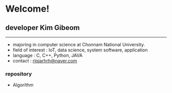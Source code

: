 # Welcome!

## developer Kim Gibeom
---------------------------------------------------------------------------------------
  - majoring in computer science at Chonnam National University.
  - field of interest : IoT, data science, system software, application
  - language : C, C++, Python, JAVA
  - contact : rlqjarhrh@naver.com
  
  
### repository
  - Algorithm
